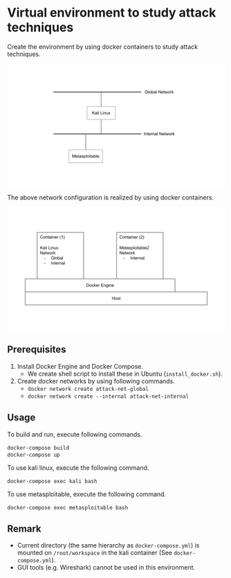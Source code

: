 # Virtual environment to study attack techniques
Create the environment by using docker containers to study attack techniques.

![](https://github.com/tcbn-ai/Docker_security_study/blob/fig/fig/configuration_docker.svg?raw=true)

The above network configuration is realized by using docker containers.

![](https://github.com/tcbn-ai/Docker_security_study/blob/fig/fig/docker_env.svg?raw=true)



## Prerequisites
1. Install Docker Engine and Docker Compose.
    - We create shell script to install these in Ubuntu (`install_docker.sh`).
1. Create docker networks by using following commands.
    - `docker network create attack-net-global`
    - `docker network create --internal attack-net-internal`

## Usage
To build and run, execute following commands.
```
docker-compose build
docker-compose up
```

To use kali linux, execute the following command.
```
docker-compose exec kali bash
```

To use metasploitable, execute the following command.
```
docker-compose exec metasploitable bash
```

## Remark
- Current directory (the same hierarchy as `docker-compose.yml`) is mounted on `/root/workspace` in the kali container (See `docker-compose.yml`).
- GUI tools (e.g. Wireshark) cannot be used in this environment.